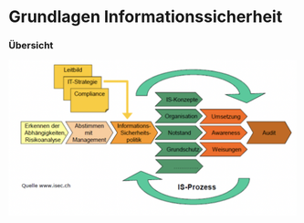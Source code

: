 # Grundlagen Informationssicherheit

### Übersicht

![](../../.gitbook/assets/image%20%2810%29.png)

### 

